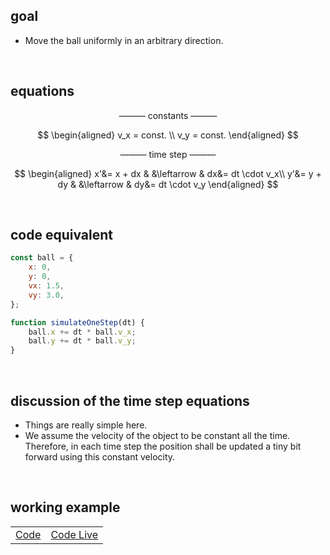 ## goal
+ Move the ball uniformly in an arbitrary direction.

<br>

## equations
$$
\text{--------- constants ---------}
$$

$$
\begin{aligned}
v_x = const. \\
v_y = const.
\end{aligned}
$$

$$
\text{--------- time step ---------}
$$

$$
\begin{aligned}
x'&= x + dx  &  &\leftarrow  &  dx&= dt \cdot v_x\\
y'&= y + dy  &  &\leftarrow  &  dy&= dt \cdot v_y
\end{aligned}
$$

<br>

## code equivalent
```js
const ball = {
    x: 0,
    y: 0,
    vx: 1.5,
    vy: 3.0,
};

function simulateOneStep(dt) {
    ball.x += dt * ball.v_x;
    ball.y += dt * ball.v_y;
}
```

<br>

## discussion of the time step equations
+ Things are really simple here.
+ We assume the velocity of the object to be constant all the time. Therefore, in each time step the position shall be updated a tiny bit forward using this constant velocity.

<br>

## working example

|||
| --- | --- |
| [Code](https://github.com/pitizzzle/physics-simulations-balls/blob/main/code/level-1-uniform-motion.html) | [Code Live](https://pitizzzle.github.io/simulate-ball-physics/code/level-1-uniform-motion.html) |
